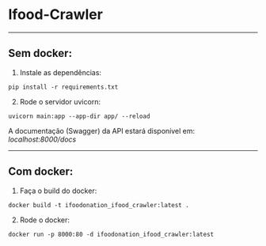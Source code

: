 # Ifood-Crawler

---
## Sem docker:

1. Instale as dependências:
```
pip install -r requirements.txt
```

2. Rode o servidor uvicorn:
```
uvicorn main:app --app-dir app/ --reload
```

A documentação (Swagger) da API estará disponível em: _localhost:8000/docs_

---

## Com docker:

1. Faça o build do docker:
```
docker build -t ifoodonation_ifood_crawler:latest .
```

2. Rode o docker:
```
docker run -p 8000:80 -d ifoodonation_ifood_crawler:latest
```